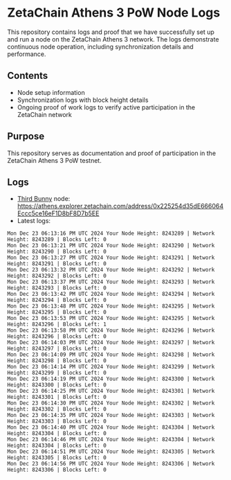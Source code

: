 # ZetaChain Athens 3 PoW Node Logs
This repository contains logs and proof that we have successfully set up and run a node on the ZetaChain Athens 3 network. The logs demonstrate continuous node operation, including synchronization details and performance.

## Contents
- Node setup information
- Synchronization logs with block height details
- Ongoing proof of work logs to verify active participation in the ZetaChain network

## Purpose
This repository serves as documentation and proof of participation in the ZetaChain Athens 3 PoW testnet.

## Logs

- [Third Bunny](https://thirdbunny.xyz/) node: https://athens.explorer.zetachain.com/address/0x225254d35dE666064Eccc5ce16eF1D8bF8D7b5EE
- Latest logs:
```
Mon Dec 23 06:13:16 PM UTC 2024 Your Node Height: 8243289 | Network Height: 8243289 | Blocks Left: 0
Mon Dec 23 06:13:21 PM UTC 2024 Your Node Height: 8243290 | Network Height: 8243290 | Blocks Left: 0
Mon Dec 23 06:13:27 PM UTC 2024 Your Node Height: 8243291 | Network Height: 8243291 | Blocks Left: 0
Mon Dec 23 06:13:32 PM UTC 2024 Your Node Height: 8243292 | Network Height: 8243292 | Blocks Left: 0
Mon Dec 23 06:13:37 PM UTC 2024 Your Node Height: 8243293 | Network Height: 8243293 | Blocks Left: 0
Mon Dec 23 06:13:42 PM UTC 2024 Your Node Height: 8243294 | Network Height: 8243294 | Blocks Left: 0
Mon Dec 23 06:13:48 PM UTC 2024 Your Node Height: 8243295 | Network Height: 8243295 | Blocks Left: 0
Mon Dec 23 06:13:53 PM UTC 2024 Your Node Height: 8243295 | Network Height: 8243296 | Blocks Left: 1
Mon Dec 23 06:13:58 PM UTC 2024 Your Node Height: 8243296 | Network Height: 8243296 | Blocks Left: 0
Mon Dec 23 06:14:03 PM UTC 2024 Your Node Height: 8243297 | Network Height: 8243297 | Blocks Left: 0
Mon Dec 23 06:14:09 PM UTC 2024 Your Node Height: 8243298 | Network Height: 8243298 | Blocks Left: 0
Mon Dec 23 06:14:14 PM UTC 2024 Your Node Height: 8243299 | Network Height: 8243299 | Blocks Left: 0
Mon Dec 23 06:14:19 PM UTC 2024 Your Node Height: 8243300 | Network Height: 8243300 | Blocks Left: 0
Mon Dec 23 06:14:25 PM UTC 2024 Your Node Height: 8243301 | Network Height: 8243301 | Blocks Left: 0
Mon Dec 23 06:14:30 PM UTC 2024 Your Node Height: 8243302 | Network Height: 8243302 | Blocks Left: 0
Mon Dec 23 06:14:35 PM UTC 2024 Your Node Height: 8243303 | Network Height: 8243303 | Blocks Left: 0
Mon Dec 23 06:14:40 PM UTC 2024 Your Node Height: 8243304 | Network Height: 8243304 | Blocks Left: 0
Mon Dec 23 06:14:46 PM UTC 2024 Your Node Height: 8243304 | Network Height: 8243304 | Blocks Left: 0
Mon Dec 23 06:14:51 PM UTC 2024 Your Node Height: 8243305 | Network Height: 8243305 | Blocks Left: 0
Mon Dec 23 06:14:56 PM UTC 2024 Your Node Height: 8243306 | Network Height: 8243306 | Blocks Left: 0
```
